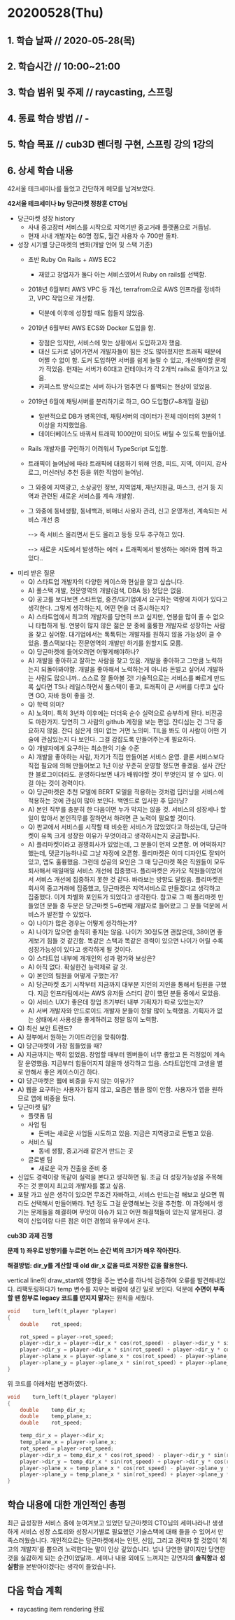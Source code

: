 # 20200528\(Thu\)

## 1. 학습 날짜 // 2020-05-28\(목\)

## 2. 학습시간 // 10:00~21:00

## 3. 학습 범위 및 주제 // raycasting, 스프링

## 4. 동료 학습 방법 // -

## 5. 학습 목표 // cub3D 렌더링 구현, 스프링 강의 1강의

## 6. 상세 학습 내용

42서울 테크세미나를 들었고 간단하게 메모를 남겨보았다.

**42서울 테크세미나 by 당근마켓 정창훈 CTO님**

* 당근마켓 성장 history
  * 사내 중고장터 서비스를 시작으로 지역기반 중고거래 플랫폼으로 거듭남.
  * 현재 사내 개발자는 60명 정도, 월간 사용자 수 700만 돌파.
* 성장 시기별 당근마켓의 변화\(개발 언어 및 스택 기준\)
  * 초반 Ruby On Rails + AWS EC2
    * 재밌고 창업자가 둘다 아는 서비스였어서 Ruby on rails를 선택함.
  * 2018년 6월부터 AWS VPC 등 개선, terrafrom으로 AWS 인프라를 정비하고, VPC 작업으로 개선함.
    * 덕분에 이후에 성장할 때도 힘들지 않았음.
  * 2019년 6월부터 AWS ECS와 Docker 도입을 함.
    * 장점은 있지만, 서비스에 맞는 상황에서 도입하고자 했음.
    * 대신 도커로 넘어가면서 개발자들이 힘든 것도 많아졌지만 트래픽 때문에 어쩔 수 없이 함. 도커 도입하면 서버를 쉽게 늘릴 수 있고, 개선해야할 문제가 적었음. 현재는 서버가 60대고 컨테이너가 각 2개씩 rails로 돌아가고 있음.
    * 카피스트 방식으로는 서버 하나가 멈추면 다 롤백되는 현상이 있었음.
  * 2019년 6월에 채팅서버를 분리하기로 하고, GO 도입함\(7~8개월 걸림\)
    * 일반적으로 DB가 병목인데, 채팅서버의 데이터가 전체 데이터의 3분의 1 이상을 차지했었음.
    * 데이터베이스도 바꿔서 트래픽 1000만이 되어도 버틸 수 있도록 만들어냄.
  * Rails 개발자를 구인하기 어려워서 TypeScript 도입함.
  * 트래픽이 늘어남에 따라 트래픽에 대응하기 위해 인증, 피드, 지역, 이미지, 감사로그, 머신러닝 추천 등을 위한 작업이 늘어남.
  * 그 와중에 지역광고, 소상공인 정보, 지역업체, 재난지원금, 마스크, 선거 등 지역과 관련된 새로운 서비스를 계속 개발함.
  * 그 와중에 동네생활, 동네백과, 비매너 사용자 관리, 신고 운영개선, 계속되는 서비스 개선 중

    --&gt; 즉 서비스 올리면서 돈도 올리고 등등 모두 추구하고 있다.

    --&gt; 새로운 시도에서 발생하는 에러 + 트래픽에서 발생하는 에러와 함께 하고 있다..
* 미리 받은 질문
  * Q\) 스타트업 개발자의 다양한 케이스와 현실을 알고 싶습니다.
  * A\) 풀스택 개발, 전문영역의 개발\(검색, DBA 등\) 정답은 없음.
  * Q\) 공고를 보다보면 스타트업, 중견/대기업에서 요구하는 역량에 차이가 있다고 생각한다. 그렇게 생각하는지, 어떤 면을 더 중시하는지?
  * A\) 스타트업에서 최고의 개발자를 당연히 쓰고 싶지만, 연봉을 많이 줄 수 없으니 타협하게 됨. 연봉이 많지 않은 젊은 분 중에 훌륭한 개발자로 성장하는 사람을 찾고 싶어함. 대기업에서는 톡톡튀는 개발자를 원하지 않을 가능성이 클 수 있음. 풀스택보다는 전문영역의 개발만 하기를 원할지도 모름.
  * Q\) 당근마켓에 들어오려면 어떻게해야하나?
  * A\) 개발을 좋아하고 잘하는 사람을 찾고 있음. 개발을 좋아하고 그만큼 노력하는지 되돌아봐야함. 개발을 좋아해서 노력하는게 아니라 돈벌고 싶어서 개발하는 사람도 많으니까.. 스스로 잘 돌아볼 것! 기술적으로는 서비스를 빠르게 만드록 싶다면 TS나 레일스하면서 풀스택이 좋고, 트래픽이 큰 서버를 다루고 싶다면 GO, 자바 등이 좋을 것.
  * Q\) 학력 의미?
  * A\) 노의미. 특히 3년차 이후에는 더더욱 순수 실력으로 승부하게 된다. 비전공도 마찬가지. 당연히 그 사람의 github 계정을 보는 편임. 잔디심는 건 그닥 중요하지 않음. 잔디 심은게 의미 없는 거면 노의미. TIL을 봐도 이 사람이 어떤 기술에 관심있는지 다 보인다. 그걸 감잡도록 만들어주는게 필요하다.
  * Q\) 개발자에게 요구하는 최소한의 기술 수준
  * A\) 개발을 좋아하는 사람, 자기가 직접 만들어본 서비스 운영. 클론 서비스보다 직접 필요에 의해 만들어보고 1년 이상 꾸준히 운영할 정도면 좋겠음. 설사 간단한 블로그이더라도. 운영하다보면 내가 배워야할 것이 무엇인지 알 수 있다. 이걸 아는 것이 경력이다.
  * Q\) 당근마켓은 추천 모델에 BERT 모델을 적용하는 것처럼 딥러닝을 서비스에 적용하는 것에 관심이 많아 보인다. 백엔드로 입사한 후 딥러닝?
  * A\) 본인 직무를 충분히 한 다음이면 누가 막지는 않을 것. 서비스의 성장세나 할일이 많아서 본인직무를 잘하면서 하려면 큰 노력이 필요할 것이다.
  * Q\) 판교에서 서비스를 시작할 때 비슷한 서비스가 많았었다고 하셨는데, 당근마켓이 유독 크게 성장한 이유가 무엇이라고 생각하시는지 궁금합니다.
  * A\) 플리마켓이라고 경쟁회사가 있었는데, 그 분들이 먼저 오픈함. 어 어떡하지? 했는데, 댓글기능하나로 그날 자정에 오픈함. 플리마켓은 이미 디자인도 잘되어있고, 앱도 훌륭했음. 그런데 성공의 요인은 그 때 당근마켓 쪽은 직원들이 모두 퇴사해서 매일매일 서비스 개선에 집중했다. 플리마켓은 카카오 직원들이었어서 서비스 개선에 집중하지 못한 것 같다. 바라보는 방향도 달랐음. 플리마켓은 회사의 중고거래에 집중했고, 당근마켓은 지역서비스로 만들겠다고 생각하고 집중했다. 이게 차별화 포인트가 되었다고 생각한다. 참고로 그 때 플리마켓 만들었던 분들 중 두분은 당근마켓 5~6번째 개발자로 들어왔고 그 분들 덕분에 서비스가 발전할 수 있었다.
  * Q\) 나이가 많은 경우는 어떻게 생각하는가?
  * A\) 나이가 많으면 솔직히 좋지는 않음. 나이가 30정도면 괜찮은데, 38이면 좋게보기 힘들 것 같긴함. 똑같은 스택과 똑같은 경력이 있으면 나이가 어릴 수록 성장가능성이 있다고 생각하게 될 것이다.
  * Q\) 스타트업 내부에 개개인의 성과 평가와 보상은?
  * A\) 아직 없다. 확실한건 능력제로 갈 것.
  * Q\) 본인의 팀원을 어떻게 구했는가?
  * A\) 당근마켓 초기 시작부터 지금까지 대부분 지인의 지인을 통해서 팀원을 구했다. 지금 인프라팀에서는 AWS 유저들 스터디 같이 했던 분들 중에서 모았음.
  * Q\) 서비스 UX가 좋은데 창업 초기부터 내부 기획자가 따로 있었는지?
  * A\) 서버 개발자와 안드로이드 개발자 분들이 정말 많이 노력했음. 기획자가 없는 상태에서 사용성을 좋게하려고 정말 많이 노력함.
* Q\) 최신 보안 트랜드?
* A\) 정부에서 원하는 가이드라인을 맞춰야함.
* Q\) 당근마켓이 가장 힘들었을 때?
* A\) 지금까지는 딱히 없었음. 창업할 때부터 멤버들이 너무 좋았고 돈 걱정없이 계속 잘 운영했음. 지금부터 힘들어지지 않을까 생각하고 있음. 스타트업인데 고생을 별로 안해서 좋은 케이스이긴 하다.
* Q\) 당근마켓은 웹에 비중을 두지 않는 이유가?
* A\) 웹을 요구하는 사용자가 많지 않고, 요즘은 웹을 많이 안함. 사용자가 앱을 원하므로 앱에 비중을 뒀다.
* 당근마켓 팀?
  * 플랫폼 팀
  * 사업 팀
    * 돈버는 새로운 사업들 시도하고 있음. 지금은 지역광고로 돈벌고 있음.
  * 서비스 팀
    * 동네 생활, 중고거래 같은거 만드는 곳
  * 글로벌 팀
    * 새로운 국가 진출을 준비 중
* 신입도 경력이랑 똑같이 실력을 본다고 생각하면 됨. 조금 더 성장가능성을 주목해주는 것 뿐이지 최고의 개발자를 뽑고 싶음.
* 포탈 가고 싶은 생각이 있으면 무조건 자바하고, 서비스 만드는걸 해보고 싶으면 뭐라도 선택해서 만들어봐라. 1년 정도 그걸 운영해보는 것을 추천함. 이 과정에서 생기는 문제들을 해결하며 무엇이 이슈가 되고 어떤 해결책들이 있는지 알게된다. 경력이 신입이랑 다른 점은 이런 경험의 유무에서 온다.

**cub3D 과제 진행**

**문제 1\) 좌우로 방향키를 누르면 어느 순간 벽의 크기가 매우 작아진다.**

**해결방법: dir\_y를 계산할 때 old dir\_x 값을 따로 저장한 값을 활용한다.**

vertical line의 draw\_start에 영향을 주는 변수를 하나씩 검증하여 오류를 발견해내었다. 리팩토링하다가 temp 변수를 지우는 바람에 생긴 일로 보인다. 덕분에 **수면이 부족할 땐 함부로 legacy 코드를 만지지 말자**는 원칙을 세웠다.

```c
void    turn_left(t_player *player)
{
    double    rot_speed;

    rot_speed = player->rot_speed;
    player->dir_x = player->dir_x * cos(rot_speed) - player->dir_y * sin(rot_speed);
    player->dir_y = player->dir_x * sin(rot_speed) + player->dir_y * cos(rot_speed);
    player->plane_x = player->plane_x * cos(rot_speed) - player->plane_y * sin(rot_speed);
    player->plane_y = player->plane_x * sin(rot_speed) + player->plane_y * cos(rot_speed);
}
```

위 코드를 아래처럼 변경하였다.

```c
void    turn_left(t_player *player)
{
    double    temp_dir_x;
    double    temp_plane_x;
    double    rot_speed;

    temp_dir_x = player->dir_x;
    temp_plane_x = player->plane_x;
    rot_speed = player->rot_speed;
    player->dir_x = temp_dir_x * cos(rot_speed) - player->dir_y * sin(rot_speed);
    player->dir_y = temp_dir_x * sin(rot_speed) + player->dir_y * cos(rot_speed);
    player->plane_x = temp_plane_x * cos(rot_speed) - player->plane_y * sin(rot_speed);
    player->plane_y = temp_plane_x * sin(rot_speed) + player->plane_y * cos(rot_speed);
}
```

## 학습 내용에 대한 개인적인 총평

최근 급성장한 서비스 중에 눈여겨보고 있었던 당근마켓의 CTO님의 세미나라니! 생생하게 서비스 성장 스토리와 성장시기별로 필요했던 기술스택에 대해 들을 수 있어서 만족스러웠습니다. 개인적으로는 당근마켓에서는 인턴, 신입, 그리고 경력자 할 것없이 '최고의 개발자'를 뽑으려 노력한다는 말이 인상 깊었습니다. 넘나 당연한 말이지만 당연한 것을 실감하게 되는 순간이었달까.. 세미나 내용 외에도 느껴지는 강연자의 **솔직함**과 **성실함**을 본받아야겠다는 생각이 들었습니다.

## 다음 학습 계획

* raycasting item rendering 완료

